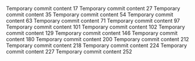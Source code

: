 Temporary commit content 17
Temporary commit content 27
Temporary commit content 35
Temporary commit content 54
Temporary commit content 63
Temporary commit content 71
Temporary commit content 97
Temporary commit content 101
Temporary commit content 102
Temporary commit content 129
Temporary commit content 146
Temporary commit content 180
Temporary commit content 200
Temporary commit content 212
Temporary commit content 218
Temporary commit content 224
Temporary commit content 227
Temporary commit content 252
